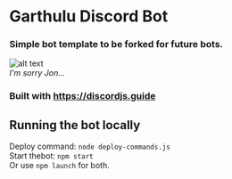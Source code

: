 # Garthulu Discord Bot
### Simple bot template to be forked for future bots.
![alt text](https://s3.crackedcdn.com/phpimages/article/2/6/0/692260.jpg?v=2)\
*I'm sorry Jon...*

### Built with https://discordjs.guide


## Running the bot locally
Deploy command: `node deploy-commands.js`\
Start thebot: `npm start`\
Or use `npm launch` for both.
